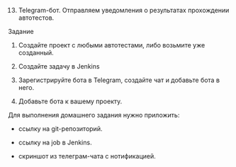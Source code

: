 13. Telegram-бот. Отправляем уведомления о результатах прохождении автотестов.

Задание
1. Создайте проект с любыми автотестами, либо возьмите уже созданный.

2. Создайте задачу в Jenkins

3. Зарегистрируйте бота в Telegram, создайте чат и добавьте бота в него. 

4. Добавьте бота к вашему проекту.



Для выполнения домашнего задания нужно приложить:

- ссылку на git-репозиторий.

- ссылку на job в Jenkins.

- скриншот из телеграм-чата с нотификацией.
